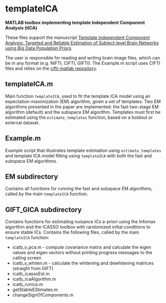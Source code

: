 # templateICA

**MATLAB toolbox implementing template Independent Component Analysis (tICA)**

These files support the manuscript [Template Independent Component Analysis: Targeted and Reliable Estimation of Subject-level Brain Networks using Big Data Population Priors](https://doi.org/10.1080/01621459.2019.1679638)

The user is responsible for reading and writing brain image files, which can be in any format (e.g. NIFTI, CIFTI, GIFTI). The Example.m script uses CIFTI files and relies on the [cifti-matlab repository](https://github.com/Washington-University/cifti-matlab). 


## templateICA.m
Main function `templateICA`, used to fit the template ICA model using an expectation-maximization (EM) algorithm, given a set of templates.  Two EM algorithms presented in the paper are implemented: the fast two-stage EM algorithm (default) and the subspace EM algorithm.  Templates must first be estimated using the `estimate_templates` function, based on a holdout or external dataset. 

## Example.m
Example script that illustrates template estimation using `estimate_templates` and template ICA model fitting using `templateICA` with both the fast and subspace EM algorithms.  

## EM subdirectory
Contains all functions for running the fast and subspace EM algorithms, called by the main `templateICA` function.

## GIFT_GICA subdirectory
Contains functions for estimating nuisance ICs a-priori using the Infomax algorithm and the ICASSO toolbox with randomized initial conditions to ensure stable ICs. Contains the following files, called by the main `templateICA` function:
-	icatb_v_pca.m - compute covariance matrix and calculate the eigen values and eigen vectors without printing progress messages to the calling screen
-	icatb_v_whiten.m - calculate the whitening and dewhitening matrices (straight from GIFT)
-	icatb_icassoEst.m
-	icatb_icaAlgorithm.m
-	icatb_runica.m
-	getStableEStimates.m
-	changeSignOfComponents.m
